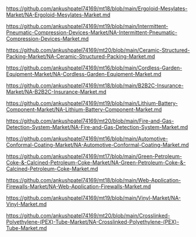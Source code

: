 <p><a href="https://github.com/ankushpatel74169/mt18/blob/main/Ergoloid-Mesylates-Market/NA-Ergoloid-Mesylates-Market.md">https://github.com/ankushpatel74169/mt18/blob/main/Ergoloid-Mesylates-Market/NA-Ergoloid-Mesylates-Market.md</a></p><p><a href="https://github.com/ankushpatel74169/mt19/blob/main/Intermittent-Pneumatic-Compression-Devices-Market/NA-Intermittent-Pneumatic-Compression-Devices-Market.md">https://github.com/ankushpatel74169/mt19/blob/main/Intermittent-Pneumatic-Compression-Devices-Market/NA-Intermittent-Pneumatic-Compression-Devices-Market.md</a></p><p><a href="https://github.com/ankushpatel74169/mt20/blob/main/Ceramic-Structured-Packing-Market/NA-Ceramic-Structured-Packing-Market.md">https://github.com/ankushpatel74169/mt20/blob/main/Ceramic-Structured-Packing-Market/NA-Ceramic-Structured-Packing-Market.md</a></p><p><a href="https://github.com/ankushpatel74169/mt16/blob/main/Cordless-Garden-Equipment-Market/NA-Cordless-Garden-Equipment-Market.md">https://github.com/ankushpatel74169/mt16/blob/main/Cordless-Garden-Equipment-Market/NA-Cordless-Garden-Equipment-Market.md</a></p><p><a href="https://github.com/ankushpatel74169/mt18/blob/main/B2B2C-Insurance-Market/NA-B2B2C-Insurance-Market.md">https://github.com/ankushpatel74169/mt18/blob/main/B2B2C-Insurance-Market/NA-B2B2C-Insurance-Market.md</a></p><p><a href="https://github.com/ankushpatel74169/mt19/blob/main/Lithium-Battery-Component-Market/NA-Lithium-Battery-Component-Market.md">https://github.com/ankushpatel74169/mt19/blob/main/Lithium-Battery-Component-Market/NA-Lithium-Battery-Component-Market.md</a></p><p><a href="https://github.com/ankushpatel74169/mt20/blob/main/Fire-and-Gas-Detection-System-Market/NA-Fire-and-Gas-Detection-System-Market.md">https://github.com/ankushpatel74169/mt20/blob/main/Fire-and-Gas-Detection-System-Market/NA-Fire-and-Gas-Detection-System-Market.md</a></p><p><a href="https://github.com/ankushpatel74169/mt16/blob/main/Automotive-Conformal-Coating-Market/NA-Automotive-Conformal-Coating-Market.md">https://github.com/ankushpatel74169/mt16/blob/main/Automotive-Conformal-Coating-Market/NA-Automotive-Conformal-Coating-Market.md</a></p><p><a href="https://github.com/ankushpatel74169/mt17/blob/main/Green-Petroleum-Coke-&-Calcined-Petroleum-Coke-Market/NA-Green-Petroleum-Coke-&-Calcined-Petroleum-Coke-Market.md">https://github.com/ankushpatel74169/mt17/blob/main/Green-Petroleum-Coke-&-Calcined-Petroleum-Coke-Market/NA-Green-Petroleum-Coke-&-Calcined-Petroleum-Coke-Market.md</a></p><p><a href="https://github.com/ankushpatel74169/mt18/blob/main/Web-Application-Firewalls-Market/NA-Web-Application-Firewalls-Market.md">https://github.com/ankushpatel74169/mt18/blob/main/Web-Application-Firewalls-Market/NA-Web-Application-Firewalls-Market.md</a></p><p><a href="https://github.com/ankushpatel74169/mt19/blob/main/Vinyl-Market/NA-Vinyl-Market.md">https://github.com/ankushpatel74169/mt19/blob/main/Vinyl-Market/NA-Vinyl-Market.md</a></p><p><a href="https://github.com/ankushpatel74169/mt20/blob/main/Crosslinked-Polyethylene-(PEX)-Tube-Market/NA-Crosslinked-Polyethylene-(PEX)-Tube-Market.md">https://github.com/ankushpatel74169/mt20/blob/main/Crosslinked-Polyethylene-(PEX)-Tube-Market/NA-Crosslinked-Polyethylene-(PEX)-Tube-Market.md</a></p>
